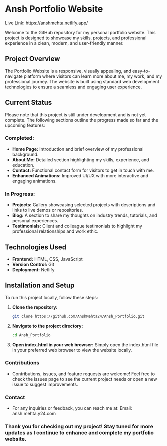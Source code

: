 # Ansh Portfolio Website

Live Link: https://anshmehta.netlify.app/

Welcome to the GitHub repository for my personal portfolio website. This project is designed to showcase my skills, projects, and professional experience in a clean, modern, and user-friendly manner.

## Project Overview

The Portfolio Website is a responsive, visually appealing, and easy-to-navigate platform where visitors can learn more about me, my work, and my professional journey. The website is built using standard web development technologies to ensure a seamless and engaging user experience.

## Current Status

Please note that this project is still under development and is not yet complete. The following sections outline the progress made so far and the upcoming features:

### Completed:
- **Home Page:** Introduction and brief overview of my professional background.
- **About Me:** Detailed section highlighting my skills, experience, and education.
- **Contact:** Functional contact form for visitors to get in touch with me.
- **Enhanced Animations:** Improved UI/UX with more interactive and engaging animations.

### In Progress:
- **Projects:** Gallery showcasing selected projects with descriptions and links to live demos or repositories.
- **Blog:** A section to share my thoughts on industry trends, tutorials, and personal experiences.
- **Testimonials:** Client and colleague testimonials to highlight my professional relationships and work ethic.

## Technologies Used
- **Frontend:** HTML, CSS, JavaScript
- **Version Control:** Git
- **Deployment:** Netlify

## Installation and Setup

To run this project locally, follow these steps:

1. **Clone the repository:**
   ```sh
   git clone https://github.com/AnshMehta24/Ansh_Portfolio.git

2. **Navigate to the project directory:**
   ```sh
   cd Ansh_Portfolio
3. **Open index.html in your web browser:**
  Simply open the index.html file in your preferred web browser to view the website locally.


### Contributions
- Contributions, issues, and feature requests are welcome! Feel free to check the issues page to see the current project needs or open a new issue to suggest improvements.

### Contact
- For any inquiries or feedback, you can reach me at:
  Email: ansh.mehta.y24.com
  
### Thank you for checking out my project! Stay tuned for more updates as I continue to enhance and complete my portfolio website.
